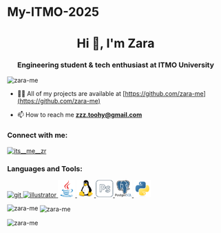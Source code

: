 # My-ITMO-2025
<h1 align="center">Hi 🌱, I'm Zara</h1>
<h3 align="center">Engineering student & tech enthusiast at ITMO University</h3>

<p align="left"> <img src="https://komarev.com/ghpvc/?username=zara-me&label=Profile%20views&color=0e75b6&style=flat" alt="zara-me" /> </p>

- 👨‍💻 All of my projects are available at [https://github.com/zara-me](https://github.com/zara-me)

- 📫 How to reach me **zzz.toohy@gmail.com**

<h3 align="left">Connect with me:</h3>
<p align="left">
<a href="https://instagram.com/its__me__zr" target="blank"><img align="center" src="https://raw.githubusercontent.com/rahuldkjain/github-profile-readme-generator/master/src/images/icons/Social/instagram.svg" alt="its__me__zr" height="30" width="40" /></a>
</p>

<h3 align="left">Languages and Tools:</h3>
<p align="left"> <a href="https://git-scm.com/" target="_blank" rel="noreferrer"> <img src="https://www.vectorlogo.zone/logos/git-scm/git-scm-icon.svg" alt="git" width="40" height="40"/> </a> <a href="https://www.adobe.com/in/products/illustrator.html" target="_blank" rel="noreferrer"> <img src="https://www.vectorlogo.zone/logos/adobe_illustrator/adobe_illustrator-icon.svg" alt="illustrator" width="40" height="40"/> </a> <a href="https://www.java.com" target="_blank" rel="noreferrer"> <img src="https://raw.githubusercontent.com/devicons/devicon/master/icons/java/java-original.svg" alt="java" width="40" height="40"/> </a> <a href="https://www.linux.org/" target="_blank" rel="noreferrer"> <img src="https://raw.githubusercontent.com/devicons/devicon/master/icons/linux/linux-original.svg" alt="linux" width="40" height="40"/> </a> <a href="https://www.photoshop.com/en" target="_blank" rel="noreferrer"> <img src="https://raw.githubusercontent.com/devicons/devicon/master/icons/photoshop/photoshop-line.svg" alt="photoshop" width="40" height="40"/> </a> <a href="https://www.postgresql.org" target="_blank" rel="noreferrer"> <img src="https://raw.githubusercontent.com/devicons/devicon/master/icons/postgresql/postgresql-original-wordmark.svg" alt="postgresql" width="40" height="40"/> </a> <a href="https://www.python.org" target="_blank" rel="noreferrer"> <img src="https://raw.githubusercontent.com/devicons/devicon/master/icons/python/python-original.svg" alt="python" width="40" height="40"/> </a> </p>

<p><img align="left" src="https://github-readme-stats.vercel.app/api/top-langs?username=zara-me&show_icons=true&locale=en&layout=compact" alt="zara-me" /></p>

<p>&nbsp;<img align="center" src="https://github-readme-stats.vercel.app/api?username=zara-me&show_icons=true&locale=en" alt="zara-me" /></p>

<p><img align="center" src="https://github-readme-streak-stats.herokuapp.com/?user=zara-me&" alt="zara-me" /></p>
